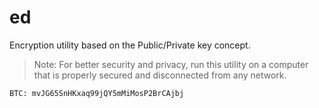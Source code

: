 # ed
Encryption utility based on the Public/Private key concept.
> Note: For better security and privacy, run this utility on a computer that is properly secured and disconnected from any network.
```
BTC: mvJG65SnHKxaq99jQY5mMiMosP2BrCAjbj
```
